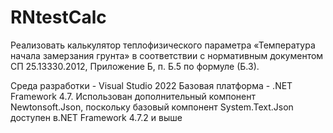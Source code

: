 # RNtestCalc

Реализовать калькулятор теплофизического параметра «Температура начала замерзания грунта» в соответствии с нормативным документом СП 25.13330.2012, Приложение Б, п. Б.5 по формуле (Б.3).

Среда разработки - Visual Studio 2022
Базовая платформа - .NET Framework 4.7.
Использован дополнительный компонент Newtonsoft.Json, 
поскольку базовый компонент System.Text.Json доступен в.NET Framework 4.7.2 и выше
